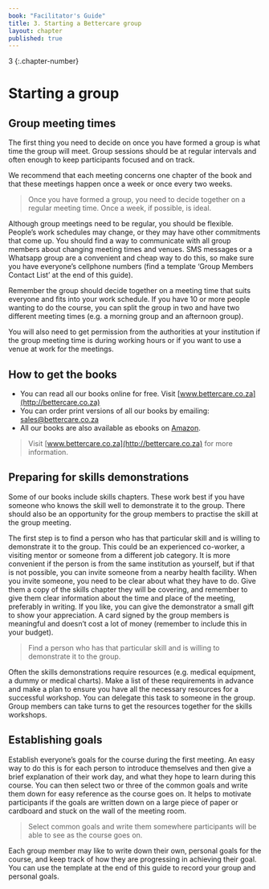 ```yaml
---
book: "Facilitator's Guide"
title: 3. Starting a Bettercare group
layout: chapter
published: true
---
```


3
{:.chapter-number}

# Starting a group

## Group meeting times

The first thing you need to decide on once you have formed a group is what time the group will meet. Group sessions should be at regular intervals and often enough to keep participants focused and on track. 

We recommend that each meeting concerns one chapter of the book and that these meetings happen once a week or once every two weeks. 

> Once you have formed a group, you need to decide together on a regular meeting time. Once a week, if possible, is ideal.

Although group meetings need to be regular, you should be flexible. People’s work schedules may change, or they may have other commitments that come up. You should find a way to communicate with all group members about changing meeting times and venues. SMS messages or a Whatsapp group are a convenient and cheap way to do this, so make sure you have everyone’s cellphone numbers (find a template ‘Group Members Contact List’ at the end of this guide).

Remember the group should decide together on a meeting time that suits everyone and fits into your work schedule. If you have 10 or more people wanting to do the course, you can split the group in two and have two different meeting times (e.g. a morning group and an afternoon group). 

You will also need to get permission from the authorities at your institution if the group meeting time is during working hours or if you want to use a venue at work for the meetings.

## How to get the books

* You can read all our books online for free. Visit [www.bettercare.co.za](http://bettercare.co.za)
* You can order print versions of all our books by emailing: <sales@bettercare.co.za> 
* All our books are also available as ebooks on [Amazon](http://amazon.com/gp/search/ref=sr_adv_b/?search-alias=stripbooks&unfiltered=1&field-keywords=kindle+-ndungu&field-author=&field-title=&field-isbn=&field-publisher=bettercare&node=&field-p_n_condition-type=&field-feature_browse-bin=618073011&field-subject=&field-language=&field-dateop=During&field-datemod=&field-dateyear=&sort=relevanceexprank&Adv-Srch-Books-Submit.x=0&Adv-Srch-Books-Submit.y=0/).

> Visit [www.bettercare.co.za](http://bettercare.co.za) for more information.

## Preparing for skills demonstrations

Some of our books include skills chapters. These work best if you have someone who knows the skill well to demonstrate it to the group. There should also be an opportunity for the group members to practise the skill at the group meeting. 

The first step is to find a person who has that particular skill and is willing to demonstrate it to the group. This could be an experienced co-worker, a visiting mentor or someone from a different job category. It is more convenient if the person is from the same institution as yourself, but if that is not possible, you can invite someone from a nearby health facility. When you invite someone, you need to be clear about what they have to do. Give them a copy of the skills chapter they will be covering, and remember to give them clear information about the time and place of the meeting, preferably in writing. If you like, you can give the demonstrator a small gift to show your appreciation. A card signed by the group members is meaningful and doesn’t cost a lot of money (remember to include this in your budget).

> Find a person who has that particular skill and is willing to demonstrate it to the group.

Often the skills demonstrations require resources (e.g. medical equipment, a dummy or medical charts). Make a list of these requirements in advance and make a plan to ensure you have all the necessary resources for a successful workshop. You can delegate this task to someone in the group. Group members can take turns to get the resources together for the skills workshops. 

## Establishing goals

Establish everyone’s goals for the course during the first meeting. An easy way to do this is for each person to introduce themselves and then give a brief explanation of their work day, and what they hope to learn during this course. You can then select two or three of the common goals and write them down for easy reference as the course goes on. It helps to motivate participants if the goals are written down on a large piece of paper or cardboard and stuck on the wall of the meeting room. 

> Select common goals and write them somewhere participants will be able to see as the course goes on.

Each group member may like to write down their own, personal goals for the course, and keep track of how they are progressing in achieving their goal. You can use the template at the end of this guide to record your group and personal goals.